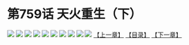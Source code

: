 # 第759话 天火重生（下）
![](https://mhpic.xiaomingtaiji.net/comic/D/斗破苍穹/第759话F1_262425/1.jpg-zymk.middle.webp)
![](https://mhpic.xiaomingtaiji.net/comic/D/斗破苍穹/第759话F1_262425/2.jpg-zymk.middle.webp)
![](https://mhpic.xiaomingtaiji.net/comic/D/斗破苍穹/第759话F1_262425/3.jpg-zymk.middle.webp)
![](https://mhpic.xiaomingtaiji.net/comic/D/斗破苍穹/第759话F1_262425/4.jpg-zymk.middle.webp)
![](https://mhpic.xiaomingtaiji.net/comic/D/斗破苍穹/第759话F1_262425/5.jpg-zymk.middle.webp)
![](https://mhpic.xiaomingtaiji.net/comic/D/斗破苍穹/第759话F1_262425/6.jpg-zymk.middle.webp)
![](https://mhpic.xiaomingtaiji.net/comic/D/斗破苍穹/第759话F1_262425/7.jpg-zymk.middle.webp)
![](https://mhpic.xiaomingtaiji.net/comic/D/斗破苍穹/第759话F1_262425/8.jpg-zymk.middle.webp)
![](https://mhpic.xiaomingtaiji.net/comic/D/斗破苍穹/第759话F1_262425/9.jpg-zymk.middle.webp)
![](https://mhpic.xiaomingtaiji.net/comic/D/斗破苍穹/第759话F1_262425/10.jpg-zymk.middle.webp)
[【上一章】](./762.md)
[【目录】](./README.md)
[【下一章】](./764.md)
